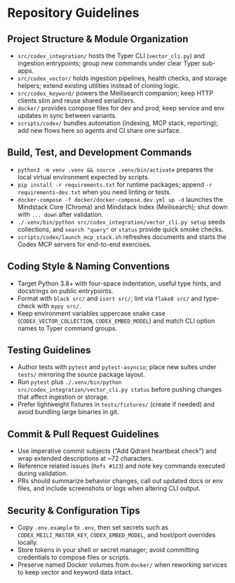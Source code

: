 # Repository Guidelines

## Project Structure & Module Organization
- `src/codex_integration/` hosts the Typer CLI (`vector_cli.py`) and ingestion entrypoints; group new commands under clear Typer sub-apps.
- `src/codex_vector/` holds ingestion pipelines, health checks, and storage helpers; extend existing utilities instead of cloning logic.
- `src/codex_keyword/` powers the Meilisearch companion; keep HTTP clients slim and reuse shared serializers.
- `docker/` provides compose files for dev and prod; keep service and env updates in sync between variants.
- `scripts/codex/` bundles automation (indexing, MCP stack, reporting); add new flows here so agents and CI share one surface.

## Build, Test, and Development Commands
- `python3 -m venv .venv && source .venv/bin/activate` prepares the local virtual environment expected by scripts.
- `pip install -r requirements.txt` for runtime packages; append `-r requirements-dev.txt` when you need linting or tests.
- `docker-compose -f docker/docker-compose.dev.yml up -d` launches the Mindstack Core (Chroma) and Mindstack Index (Meilisearch); shut down with `... down` after validation.
- `./.venv/bin/python src/codex_integration/vector_cli.py setup` seeds collections, and `search "query"` or `status` provide quick smoke checks.
- `scripts/codex/launch_mcp_stack.sh` refreshes documents and starts the Codex MCP servers for end-to-end exercises.

## Coding Style & Naming Conventions
- Target Python 3.8+ with four-space indentation, useful type hints, and docstrings on public entrypoints.
- Format with `black src/` and `isort src/`; lint via `flake8 src/` and type-check with `mypy src/`.
- Keep environment variables uppercase snake case (`CODEX_VECTOR_COLLECTION`, `CODEX_EMBED_MODEL`) and match CLI option names to Typer command groups.

## Testing Guidelines
- Author tests with `pytest` and `pytest-asyncio`; place new suites under `tests/` mirroring the source package layout.
- Run `pytest` plus `./.venv/bin/python src/codex_integration/vector_cli.py status` before pushing changes that affect ingestion or storage.
- Prefer lightweight fixtures in `tests/fixtures/` (create if needed) and avoid bundling large binaries in git.

## Commit & Pull Request Guidelines
- Use imperative commit subjects (“Add Qdrant heartbeat check”) and wrap extended descriptions at ~72 characters.
- Reference related issues (`Refs #123`) and note key commands executed during validation.
- PRs should summarize behavior changes, call out updated docs or env files, and include screenshots or logs when altering CLI output.

## Security & Configuration Tips
- Copy `.env.example` to `.env`, then set secrets such as `CODEX_MEILI_MASTER_KEY`, `CODEX_EMBED_MODEL`, and host/port overrides locally.
- Store tokens in your shell or secret manager; avoid committing credentials to compose files or scripts.
- Preserve named Docker volumes from `docker/` when reworking services to keep vector and keyword data intact.
